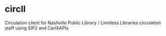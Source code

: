 # circll
Circulation client for Nashville Public Library / Limitless Libraries circulation staff using SIP2 and CarlXAPIs

